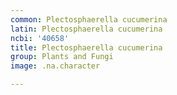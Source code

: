 ```yaml
---
common: Plectosphaerella cucumerina
latin: Plectosphaerella cucumerina
ncbi: '40658'
title: Plectosphaerella cucumerina
group: Plants and Fungi
image: .na.character

---
```

